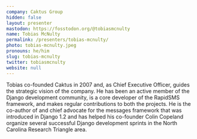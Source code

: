 ```yaml
---
company: Caktus Group
hidden: false
layout: presenter
mastodon: https://fosstodon.org/@tobiasmcnulty
name: Tobias McNulty
permalink: /presenters/tobias-mcnulty/
photo: tobias-mcnulty.jpeg
pronouns: he/him
slug: tobias-mcnulty
twitter: tobiasmcnulty
website: null
---
```


Tobias co-founded Caktus in 2007 and, as Chief Executive Officer, guides the strategic vision of the company. He has been an active member of the Django development community, is a core developer of the RapidSMS framework, and makes regular contributions to both the projects. He is the co-author of and chief advocate for the messages framework that was introduced in Django 1.2 and has helped his co-founder Colin Copeland organize several successful Django development sprints in the North Carolina Research Triangle area.
